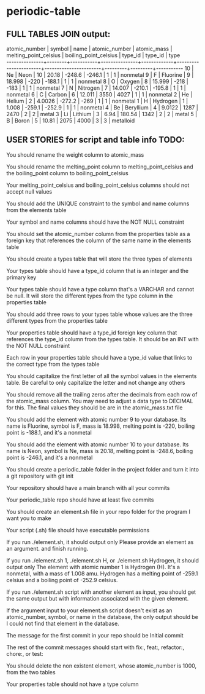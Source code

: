 # periodic-table
## FULL TABLES JOIN output:

 atomic_number | symbol |   name    | atomic_number | atomic_mass | melting_point_celsius | boiling_point_celsius | type_id | type_id |   type    
---------------+--------+-----------+---------------+-------------+-----------------------+-----------------------+---------+---------+-----------
            10 | Ne     | Neon      |            10 |       20.18 |                -248.6 |                -246.1 |       1 |       1 | nonmetal
             9 | F      | Fluorine  |             9 |      18.998 |                  -220 |                -188.1 |       1 |       1 | nonmetal
             8 | O      | Oxygen    |             8 |      15.999 |                  -218 |                  -183 |       1 |       1 | nonmetal
             7 | N      | Nitrogen  |             7 |      14.007 |                -210.1 |                -195.8 |       1 |       1 | nonmetal
             6 | C      | Carbon    |             6 |      12.011 |                  3550 |                  4027 |       1 |       1 | nonmetal
             2 | He     | Helium    |             2 |      4.0026 |                -272.2 |                  -269 |       1 |       1 | nonmetal
             1 | H      | Hydrogen  |             1 |       1.008 |                -259.1 |                -252.9 |       1 |       1 | nonmetal
             4 | Be     | Beryllium |             4 |      9.0122 |                  1287 |                  2470 |       2 |       2 | metal
             3 | Li     | Lithium   |             3 |        6.94 |                180.54 |                  1342 |       2 |       2 | metal
             5 | B      | Boron     |             5 |       10.81 |                  2075 |                  4000 |       3 |       3 | metalloid

## USER STORIES for script and table info TODO:

You should rename the weight column to atomic_mass

You should rename the melting_point column to melting_point_celsius and the boiling_point column to boiling_point_celsius

Your melting_point_celsius and boiling_point_celsius columns should not accept null values

You should add the UNIQUE constraint to the symbol and name columns from the elements table

Your symbol and name columns should have the NOT NULL constraint

You should set the atomic_number column from the properties table as a foreign key that references the column of the same name in the elements table

You should create a types table that will store the three types of elements

Your types table should have a type_id column that is an integer and the primary key

Your types table should have a type column that's a VARCHAR and cannot be null. It will store the different types from the type column in the properties table

You should add three rows to your types table whose values are the three different types from the properties table

Your properties table should have a type_id foreign key column that references the type_id column from the types table. It should be an INT with the NOT NULL constraint

Each row in your properties table should have a type_id value that links to the correct type from the types table

You should capitalize the first letter of all the symbol values in the elements table. Be careful to only capitalize the letter and not change any others

You should remove all the trailing zeros after the decimals from each row of the atomic_mass column. You may need to adjust a data type to DECIMAL for this. The final values they should be are in the atomic_mass.txt file

You should add the element with atomic number 9 to your database. Its name is Fluorine, symbol is F, mass is 18.998, melting point is -220, boiling point is -188.1, and it's a nonmetal

You should add the element with atomic number 10 to your database. Its name is Neon, symbol is Ne, mass is 20.18, melting point is -248.6, boiling point is -246.1, and it's a nonmetal

You should create a periodic_table folder in the project folder and turn it into a git repository with git init

Your repository should have a main branch with all your commits

Your periodic_table repo should have at least five commits

You should create an element.sh file in your repo folder for the program I want you to make

Your script (.sh) file should have executable permissions

If you run ./element.sh, it should output only Please provide an element as an argument. and finish running.

If you run ./element.sh 1, ./element.sh H, or ./element.sh Hydrogen, it should output only The element with atomic number 1 is Hydrogen (H). It's a nonmetal, with a mass of 1.008 amu. Hydrogen has a melting point of -259.1 celsius and a boiling point of -252.9 celsius.

If you run ./element.sh script with another element as input, you should get the same output but with information associated with the given element.

If the argument input to your element.sh script doesn't exist as an atomic_number, symbol, or name in the database, the only output should be I could not find that element in the database.

The message for the first commit in your repo should be Initial commit

The rest of the commit messages should start with fix:, feat:, refactor:, chore:, or test:

You should delete the non existent element, whose atomic_number is 1000, from the two tables

Your properties table should not have a type column
